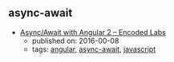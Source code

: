 async-await 
---
* [Async/Await with Angular 2 – Encoded Labs](https://labs.encoded.io/2016/12/08/asyncawait-with-angular/)
    * published on: 2016-00-08
    * tags: [angular](../tags/angular.md), [async-await](../tags/async-await.md), [javascript](../tags/javascript.md)
